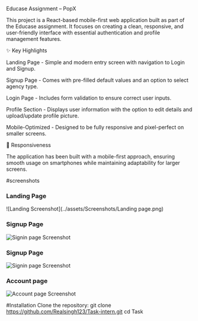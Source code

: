 Educase Assignment – PopX

This project is a React-based mobile-first web application built as part of the Educase assignment. It focuses on creating a clean, responsive, and user-friendly interface with essential authentication and profile management features.

✨ Key Highlights

Landing Page - Simple and modern entry screen with navigation to Login and Signup.

Signup Page - Comes with pre-filled default values and an option to select agency type.

Login Page - Includes form validation to ensure correct user inputs.

Profile Section - Displays user information with the option to edit details and upload/update profile picture.

Mobile-Optimized - Designed to be fully responsive and pixel-perfect on smaller screens.

📱 Responsiveness

The application has been built with a mobile-first approach, ensuring smooth usage on smartphones while maintaining adaptability for larger screens.

#screenshots

### Landing Page
![Landing Screenshot](../assets/Screenshots/Landing page.png)

### Signup Page
![Signin page Screenshot](../assets/Screenshots/Signup.png)

### Signup Page
![Signin page Screenshot](../assets/screenshots/signin.png)

### Account page 

![Account page Screenshot](../assets/screenshots/Account.png)


#Installation
Clone the repository:
git clone https://github.com/Realsingh123/Task-intern.git
cd Task

